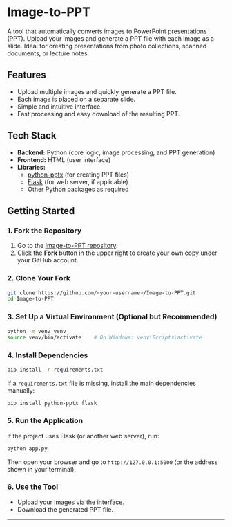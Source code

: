 # Image-to-PPT

A tool that automatically converts images to PowerPoint presentations (PPT). Upload your images and generate a PPT file with each image as a slide. Ideal for creating presentations from photo collections, scanned documents, or lecture notes.

## Features

- Upload multiple images and quickly generate a PPT file.
- Each image is placed on a separate slide.
- Simple and intuitive interface.
- Fast processing and easy download of the resulting PPT.

## Tech Stack

- **Backend:** Python (core logic, image processing, and PPT generation)
- **Frontend:** HTML (user interface)
- **Libraries:** 
  - [python-pptx](https://python-pptx.readthedocs.io/) (for creating PPT files)
  - [Flask](https://flask.palletsprojects.com/) (for web server, if applicable)
  - Other Python packages as required

## Getting Started

### 1. Fork the Repository

1. Go to the [Image-to-PPT repository](https://github.com/DevAgnihotri/Image-to-PPT).
2. Click the **Fork** button in the upper right to create your own copy under your GitHub account.

### 2. Clone Your Fork

```bash
git clone https://github.com/<your-username>/Image-to-PPT.git
cd Image-to-PPT
```

### 3. Set Up a Virtual Environment (Optional but Recommended)

```bash
python -m venv venv
source venv/bin/activate    # On Windows: venv\Scripts\activate
```

### 4. Install Dependencies

```bash
pip install -r requirements.txt
```

If a `requirements.txt` file is missing, install the main dependencies manually:

```bash
pip install python-pptx flask
```

### 5. Run the Application

If the project uses Flask (or another web server), run:

```bash
python app.py
```

Then open your browser and go to `http://127.0.0.1:5000` (or the address shown in your terminal).

### 6. Use the Tool

- Upload your images via the interface.
- Download the generated PPT file.

---
